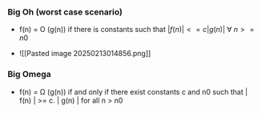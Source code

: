 ### Big Oh (worst case scenario)
- f(n) = O (g(n)) if there is constants such that 
	$|f(n)| <= c|g(n)|\ \forall\ n >= n0$

- ![[Pasted image 20250213014856.png]]

### Big Omega
- f(n) = Ω (g(n)) if and only if there exist constants c and n0 such that
	| f(n) | >= c. | g(n) | for all n > n0
	